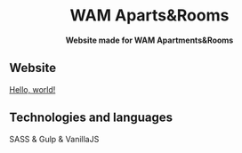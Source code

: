 <h1 align="center">WAM Aparts&Rooms</h1>

<p align="center">
  <strong>Website made for WAM Apartments&Rooms</strong></br>
</p>

## Website

<a href="http://example.com/" target="_blank">Hello, world!</a>

## Technologies and languages
SASS & Gulp & VanillaJS

